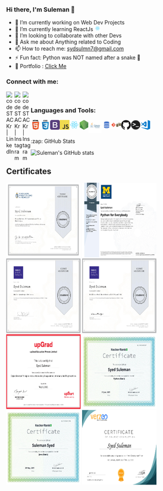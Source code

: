 ### Hi there, I'm Suleman 👋


- 🔭 I’m currently working on Web Dev Projects
- 🌱 I’m currently learning ReactJs [<img align="" alt="React" width="15px" src="https://raw.githubusercontent.com/github/explore/80688e429a7d4ef2fca1e82350fe8e3517d3494d/topics/react/react.png" />]()
- 👯 I’m looking to collaborate with other Devs
- 💬 Ask me about Anything related to Coding
- 📫 How to reach me: [sydsulmn7@gmail.com](mailto:sydsulmn7@gmail.com)
- ⚡ Fun fact: Python was NOT named after a snake :snake:
- :red_circle: Portfolio : [Click Me](https://fsuleman2.github.io/portfolio_sul/)

### Connect with me:

[<img align="left" alt="codeSTACKr | LinkedIn" width="22px" src="https://cdn.jsdelivr.net/npm/simple-icons@v3/icons/linkedin.svg" />](https://www.linkedin.com/in/suleman-syed-8571b7191/)
[<img align="left" alt="codeSTACKr | Instagram" width="22px" src="https://cdn.jsdelivr.net/npm/simple-icons@v3/icons/instagram.svg" />](https://www.instagram.com/fsuleman2)
[<img align="left" alt="codeSTACKr | Instagram" width="22px" src="https://cdn.jsdelivr.net/npm/simple-icons@v3/icons/facebook.svg" />](https://www.facebook.com/fsuleman5121)

</br>

### Languages and Tools:

[<img align="left" alt="HTML5" width="26px" src="https://raw.githubusercontent.com/github/explore/80688e429a7d4ef2fca1e82350fe8e3517d3494d/topics/html/html.png" />]()
[<img align="left" alt="CSS3" width="26px" src="https://raw.githubusercontent.com/github/explore/80688e429a7d4ef2fca1e82350fe8e3517d3494d/topics/css/css.png" />]()
[<img align="left" alt="JavaScript" width="26px" src="https://raw.githubusercontent.com/github/explore/80688e429a7d4ef2fca1e82350fe8e3517d3494d/topics/bootstrap/bootstrap.png" />]()
[<img align="left" alt="JavaScript" width="26px" src="https://raw.githubusercontent.com/github/explore/80688e429a7d4ef2fca1e82350fe8e3517d3494d/topics/javascript/javascript.png" />]()
[<img align="left" alt="React" width="26px" src="https://raw.githubusercontent.com/github/explore/80688e429a7d4ef2fca1e82350fe8e3517d3494d/topics/react/react.png" />]()
[<img align="left" alt="Node.js" width="26px" src="https://raw.githubusercontent.com/github/explore/80688e429a7d4ef2fca1e82350fe8e3517d3494d/topics/nodejs/nodejs.png" />]()
[<img align="left" alt="Java" width="35px" src="https://raw.githubusercontent.com/github/explore/80688e429a7d4ef2fca1e82350fe8e3517d3494d/topics/java/java.png" />]()
[<img align="left" alt="SQL" width="26px" src="https://raw.githubusercontent.com/github/explore/80688e429a7d4ef2fca1e82350fe8e3517d3494d/topics/sql/sql.png" />]()
[<img align="left" alt="Git" width="26px" src="https://raw.githubusercontent.com/github/explore/80688e429a7d4ef2fca1e82350fe8e3517d3494d/topics/git/git.png" />]()
[<img align="left" alt="GitHub" width="26px" src="https://raw.githubusercontent.com/github/explore/78df643247d429f6cc873026c0622819ad797942/topics/github/github.png" />]()
[<img align="left" alt="Terminal" width="26px" src="https://raw.githubusercontent.com/github/explore/80688e429a7d4ef2fca1e82350fe8e3517d3494d/topics/terminal/terminal.png" />]()
[<img align="left" alt="Visual Studio Code" width="26px" src="https://raw.githubusercontent.com/github/explore/80688e429a7d4ef2fca1e82350fe8e3517d3494d/topics/visual-studio-code/visual-studio-code.png" />]()
</br>
</br>
  <summary>:zap: GitHub Stats</summary>

 ![Suleman's GitHub stats](https://github-readme-stats.vercel.app/api?username=fsuleman2&show_icons=true&theme=radical)
 
 ## Certificates
 
 <img src="https://github.com/fsuleman2/fsuleman2/blob/master/0001.jpg" width=200px height=200px> <img src="https://github.com/fsuleman2/fsuleman2/blob/master/0002.jpg" width=200px height=200px>  <img src="https://github.com/fsuleman2/fsuleman2/blob/master/0003.jpg" width=200px height=200px>  <img src="https://github.com/fsuleman2/fsuleman2/blob/master/0004.jpg" width=200px height=200px>  <img src="https://github.com/fsuleman2/fsuleman2/blob/master/0005.jpg" width=200px height=200px> <img src="https://github.com/fsuleman2/fsuleman2/blob/master/0006.jpg" width=200px height=200px> <img src="https://github.com/fsuleman2/fsuleman2/blob/master/0007.jpg" width=200px height=200px> <img src="https://github.com/fsuleman2/fsuleman2/blob/master/Course%20Completion%20Certificate.jpg" width=200px height=200px>
